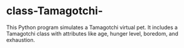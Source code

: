 # class-Tamagotchi-
This Python program simulates a Tamagotchi virtual pet. It includes a Tamagotchi class with attributes like age, hunger level, boredom, and exhaustion.
